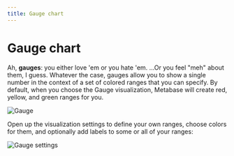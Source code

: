 ```yaml
---
title: Gauge chart
---
```


# Gauge chart

Ah, **gauges**: you either love 'em or you hate 'em. …Or you feel "meh" about them, I guess. Whatever the case, gauges allow you to show a single number in the context of a set of colored ranges that you can specify. By default, when you choose the Gauge visualization, Metabase will create red, yellow, and green ranges for you.

![Gauge](../../images/gauge.png)

Open up the visualization settings to define your own ranges, choose colors for them, and optionally add labels to some or all of your ranges:

![Gauge settings](../../images/gauge-settings.png)